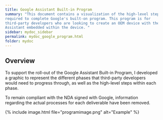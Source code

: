```yaml
---
title: Google Assistant Built-in Program  
summary: "This document contains a visualization of the high-level steps
required to complete Google's built-on program. This program is for
third-party developers who are looking to create an OEM device with the Google
Assistant embedded within the device. "
sidebar: mydoc_sidebar
permalink: mydoc_google_program.html
folder: mydoc
---
```


## Overview

To support the roll-out of the Google Assistant Built-in Program, I developed
a graphic to represent the different phases that third-party developers would
need to progress through, as well as the high-level steps within each phase.

To remain compliant with the NDA signed with Google, information regarding the
actual processes for each deliverable have been removed.

 {% include image.html file="programimage.png" alt="Example" %}
